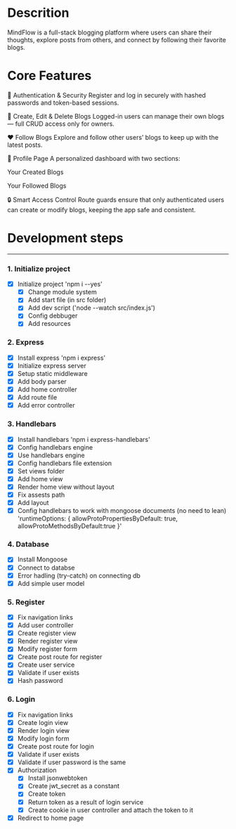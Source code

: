 # Descrition

MindFlow is a full-stack blogging platform where users can share their thoughts, explore posts from others, and connect by following their favorite blogs.

# Core Features

👤 Authentication & Security
Register and log in securely with hashed passwords and token-based sessions.

📝 Create, Edit & Delete Blogs
Logged-in users can manage their own blogs — full CRUD access only for owners.

❤️ Follow Blogs
Explore and follow other users’ blogs to keep up with the latest posts.

📄 Profile Page
A personalized dashboard with two sections:

Your Created Blogs

Your Followed Blogs

🔒 Smart Access Control
Route guards ensure that only authenticated users can create or modify blogs, keeping the app safe and consistent.

# Development steps

---

### 1. Initialize project

- [x] Initialize project 'npm i --yes'
  - [x] Change module system
  - [x] Add start file (in src folder)
  - [x] Add dev script ('node --watch src/index.js')
  - [x] Config debbuger
  - [x] Add resources

### 2. Express

- [x] Install express 'npm i express'
- [x] Initialize express server
- [x] Setup static middleware
- [x] Add body parser
- [x] Add home controller
- [x] Add route file
- [x] Add error controller
### 3. Handlebars

- [x] Install handlebars 'npm i express-handlebars'
- [x] Config handlebars engine
- [x] Use handlebars engine
- [x] Config handlebars file extension
- [x] Set views folder
- [x] Add home view
- [x] Render home view without layout
- [x] Fix assests path
- [x] Add layout
- [x] Config handlebars to work with mongoose documents (no need to lean) 'runtimeOptions: { allowProtoPropertiesByDefault: true, allowProtoMethodsByDefault:true }'

### 4. Database

- [x] Install Mongoose
- [x] Connect to databse
- [x] Error hadling (try-catch) on connecting db
- [x] Add simple user model
### 5. Register

- [x] Fix navigation links
- [x] Add user controller
- [x] Create register view
- [x] Render register view
- [x] Modify register form
- [x] Create post route for register
- [x] Create user service
- [x] Validate if user exists
- [x] Hash password
### 6. Login

- [x] Fix navigation links
- [x] Create login view
- [x] Render login view
- [x] Modify login form
- [x] Create post route for login
- [x] Validate if user exists
- [x] Validate if user password is the same
- [x] Authorization
  - [x] Install jsonwebtoken
  - [x] Create jwt_secret as a constant
  - [x] Create token
  - [x] Return token as a result of login service
  - [x] Create cookie in user controller and attach the token to it
- [x] Redirect to home page
